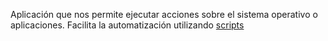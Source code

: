 Aplicación que nos permite ejecutar acciones sobre el sistema operativo o aplicaciones.
Facilita la automatización utilizando [scripts](Script.md)
